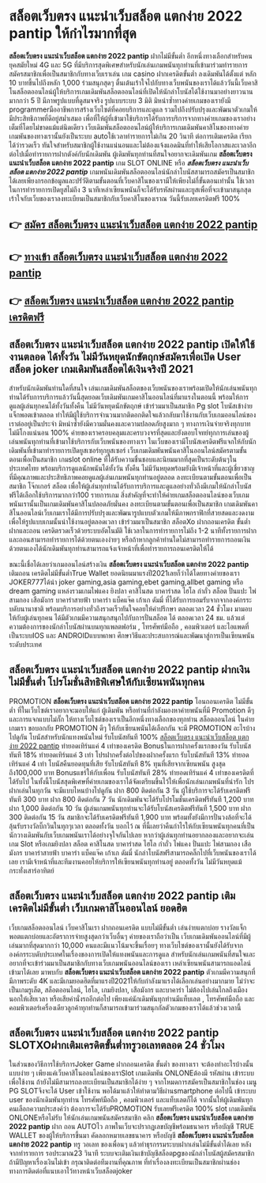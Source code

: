 # สล็อตเว็บตรง แนะนําเว็บสล็อต แตกง่าย 2022 pantip  ให้กำไรมากที่สุด

**สล็อตเว็บตรง แนะนําเว็บสล็อต แตกง่าย 2022 pantip** ฝากไม่มีขั้นต่ำ  อีกหนึ่งทางเลือกสำหรับคนยุคสมัยใหม่ 4G และ 5G ที่มีบริการสุดพิเศษสำหรับนักเล่นเกมพนันทุกท่านที่เข้ามาร่วมทำรายการสมัครสมาชิกเพื่อเป็นสมาชิกกับทางเว็บเราเล่น เกม casino  ฝากเครดิตขั้นต่ำ ลงเดิมพันได้ตั้งแต่ หลัก 10 บาทขึ้นไปถึงหลัก 1,000 ร่วมสนุกสุดๆ ตื่นเต้นเร้าใจไปกับทางเว็บพนันของเราได้แล้ววันนี้เว็บคาสิโนสล็อตออนไลน์ผู้ให้บริการเกมเดิมพันสล็อตออนไลน์ที่เปิดให้นักล่าโบนัสได้ใช้งานมาอย่างยาวนานมากกว่า 5 ปี มีภาพรูปแบบที่ดูสมจจริง รูปแบบระบบ 3 มิติ
มิหนำซ้ำทางค่ายเกมของเรายังมี programmerมืออาชีพการสร้างเว็บไซต์ที่คอยบริการและดูแล  รวมไปถึงปรับปรุงและพัฒนาตัวเกมให้มีประสิทธิภาพที่ดีอยู่สม่ำเสมอ เพื่อที่ให้ผู้ที่เข้ามาใช้บริการได้รับการบริการจากทางค่ายเกมของเราอย่างเต็มที่โดยไม่ขาดแม้แต่นิดเดียว เว็บเดิมพันสล็อตออนไลน์ผู้ให้บริการเกมเดิมพันคาสิโนของทางค่ายเกมพันของทางเรานั้นยังเป็นระบบ autoใช้เวลาทำรายการไม่เกิน 20 วินาที ต่อการเติมเครดิต เรียกได้ว่ารวดเร็ว ทันใจสำหรับสมาชิกผู้ใช้งานแน่นอนและไม่ต้องแจ้งแอดมินที่ทำให้เสียโอกาสและเวลาอีกต่อไปเมื่อทำรายการฝากตังค์กับนักเดิมพัน
ผู้เดิมพันทุกท่านที่สนใจอยากจะเดิมพันเกม **สล็อตเว็บตรง แนะนําเว็บสล็อต แตกง่าย 2022 pantip** เกม SLOT ONLINE หรือ ***สล็อตเว็บตรง แนะนําเว็บสล็อต แตกง่าย 2022 pantip*** เกมพนันเดิมพันสล็อตออนไลน์นักล่าโบนัสสามารถสมัครเป็นสมาชิกได้เลยเพียงกรอกข้อมูลและปรัวัติตามขั้นตอนที่เว็บคาสิโนของเรามีให้เพียงไม่กี่ขั้นตอนเท่านั้น ใช้เวลาในการทำรายการเปิดยูสไม่ถึง 3 นาทีเหล่าเซียนพนันก็จะได้รับรหัสผ่านและยูสเพื่อที่จะเข้ามาสนุกสุดเร้าใจกับเว็บของเราลงทะเบียนเป็นสมาชิกกับเว็บคาสิโนของเราณ วันนี้รับเลยเครดิตฟรี 100%

## 👉 [สมัคร สล็อตเว็บตรง แนะนําเว็บสล็อต แตกง่าย 2022 pantip](https://archa888.com/)
## 👉 [ทางเข้า สล็อตเว็บตรง แนะนําเว็บสล็อต แตกง่าย 2022 pantip](https://archa888.com/)
## 👉 [สล็อตเว็บตรง แนะนําเว็บสล็อต แตกง่าย 2022 pantip เครดิตฟรี](https://archa888.com/)

## สล็อตเว็บตรง แนะนําเว็บสล็อต แตกง่าย 2022 pantip เปิดให้ใช้งานตลอด ได้ทั้งวัน ไม่มีวันหยุดนักขัตฤกษ์สมัครเพื่อเปิด User สล็อต joker เกมเดิมพันสล็อตได้เงินจริงปี 2021

สำหรับนักเดิมพันท่านใดที่สนใจ เล่นเกมเดิมพันสล็อตของเว็บพนันของเราพร้อมเปิดให้นักเล่นพนันทุกท่านได้รับการบริการแล้ววันนี้สุดยอดเว็บเดิมพันเกมคาสิโนออนไลน์ที่มาแรงในตอนนี้ พร้อมให้การดูแลผู้เล่นทุกคนได้ทั้งวันทั้งคืน ไม่มีวันหยุดนักขัตฤกษ์ เข้าร่วมมาเป็นสมาชิก Pg slot โบนัสเข้าง่าย แจ็กพอตเข้าตลอด ทำให้มีผู้ใช้บริการจำนวนมากติดอกติดใจแล้วกลับมาใช้งานกับเว็บเกมออนไลน์ของเราต่ออยู่เป็นประจำ มิหนำซ้ำยังมีความมั่นคงและความปลอดภัยสูงมาก ๆ ทางการเงินจ่ายจริงทุกบาทไม่มีโกงแน่นอน 100% ค่ายของเราครอบคลุมและครบวงจรที่สุดและยังตอบโจทย์ทุกการเล่นของผู้เล่นพนันทุกท่านที่เข้ามาใช้บริการกับเว็บพนันของทางเรา
ในเว็บของเรามีโบนัสเครดิตฟรีแจกให้กับนักเดิมพันที่เข้ามาทำรายการเปิดยูสเซอร์ทุกยูสเซอร์ เว็บเกมเดิมพันพนันคาสิโนออนไลน์สมัครตามขั้นตอนเพื่อเป็นสมาชิก เกมslot online ที่ได้รับความชื่นชอบและนิยมมากที่สุดเป็นระดับต้นๆในประเทศไทย พร้อมบริการดูแลนักพนันได้ทั้งวัน ทั้งคืน ไม่มีวันหยุดพร้อมยังมีเจ้าหน้าที่และผู้เชี่ยวชาญที่มีคุณภาพและประสิทธิภาพคอยดูแลผู้เล่นเกมพนันทุกท่านอยู่ตลอด ลงทะเบียนตามขั้นตอนเพื่อเป็นสมาชิก โจ๊กเกอร์ สล็อต เพื่อให้ผู้เล่นทุกท่านได้รับการบริการและดูแลอย่างทั่วถึงมีเกมให้นักล่าโบนัสฟรีได้เลือกใช้บริการมากกว่า100 รายการเกม
สิ่งสำคัญที่จะทำให้ค่ายเกมสล็อตออนไลน์ของเว็บเกมพนันเรานั้นเป็นเกมเดิมพันคาสิโนปลอดภัยมั่นคง ลงทะเบียนตามขั้นตอนเพื่อเป็นสมาชิก  เกมเดิมพันคาสิโนออนไลน์เว็บเกมเราได้มีการปรับปรุงและพัฒนารูปแบบตัวเกมให้มีภาพกราฟิกที่สวยสดและงดงามเพื่อให้รูปแบบเกมนั้นน่าใช้งานอยู่ตลอดเวลา เข้าร่วมมาเป็นสมาชิก สล็อตXo ฝากถอนเครดิต ขั้นต่ำ ฝากและถอน เครดิตรวดเร็วด้วยระบบอัตโนมัติ ใช้เวลาในการทำรายการไม่ถึง 1-2 นาทีทั้งรายการฝากและถอนสามารถทำรายการได้ด้วยตนเองง่ายๆ หรือถ้าหากลูกค้าท่านใดไม่สามารถทำรายการถอนเงินด้วยตนเองได้นักเดิมพันทุกท่านสามารถแจ้งเจ้าหน้าที่เพื่อทำรายการถอนเครดิตให้ได้

ขณะนี้เชื่อได้เลยว่าเกมออนไลน์สร้างเงิน **สล็อตเว็บตรง แนะนําเว็บสล็อต แตกง่าย 2022 pantip** เติมถอน เครดิตไม่มีขั้นต่ำTrue Wallet ยอดนิยมมาแรงปี2021เลยก็ว่าได้โดยทางค่ายของเรา JOKER777ได้นำ  joker gaming,asia gaming,ebet gaming,allbet gaming หรือ dream gaming แหล่งรวมเกมไพ่แคง  ยิงปลา คาสิโนสด บาคาร่าสด ไฮโล กำถั่ว สล็อต ปั่นแปะ ไพ่สามกอง เสือมังกร บาคาร่าสายฟ้า บาคาร่า แบ็คแจ๊ค เก้าเก ดัมมี่ ที่ได้รับการยอมรับจากจากองค์กรระบดับนานาชาติ พร้อมบริการอย่างทั่วถึงรวดเร็วทันใจคอยให้คำปรึกษา ตลอดเวลา 24 ชั่วโมง มามอบให้กับผู้เล่นทุกคน ได้มีตัวเกมมีความสนุกสนุกไปกับการปั่นสล็อต ได้ ตลอดเวลา 24 ชม. แล้วแต่ความต้องการของนักล่าโบนัสผ่านบนทุกแพลตฟอร์ม , โทรศัพท์มือถือ , คอมพิวเตอร์ และไอแพดที่เป็นระบบIOS และ ANDROIDแบบพกพา ศึกษาวิธีและประสบการณ์และพัฒนาสู่การเป็นเซียนพนันระดับประเทศ

## สล็อตเว็บตรง แนะนําเว็บสล็อต แตกง่าย 2022 pantip ฝากเงินไม่มีขั้นต่ำ โปรโมชั่นสิทธิพิเศษให้กับเซียนพนันทุกคน

 PROMOTION  **สล็อตเว็บตรง แนะนําเว็บสล็อต แตกง่าย 2022 pantip** โอนถอนเครดิต ไม่มีขั้นต่ำ ที่ในเว็บไซต์เราอยากจะมอบให้แก่  ผู้เดิมพัน หรือท่านที่กำลังมองหาค่ายพนันที่มี  Promotion ดีๆ และการแจกแบบไม่กั๊ก ให้ทางเว็บไซต์ของเราเป็นอีกหนึ่งทางเลือกของทุกท่าน สล็อตออนไลน์ ในค่ายเกมเรา ขอบอกกับ PROMOTION ดีๆ ให้กับเซียนพนันได้เลือกกัน จะมี PROMOTION อะไรบ้างไปดูกัน
โบนัสสำหรับนักแทงพนันใหม่ รับโบนัสทันที 100% [สล็อตเว็บตรง แนะนําเว็บสล็อต แตกง่าย 2022 pantip](https://archa888.com/) ทำยอดเทิร์นแค่ 4 เท่าของเครดิต
Bonusในการฝากครั้งแรกของวัน รับโบนัสทันที 18% ทำยอดเทิร์นแค่ 3 เท่า
โปรฝากครั้งต่อไปของฝากครั้งแรก รับโบนัสทันที 13% ทำยอดเทิร์นแค่ 4 เท่า
โบนัสคืนยอดทุนที่เสีย รับโบนัสทันที 8% ทุนที่เสียจากเซียนพนัน สูงสุดถึง100,000 บาท
Bonusแชร์ให้กับเพื่อน รับโบนัสทันที 28% ทำยอดเทิร์นแค่ 4 เท่าของเครดิตที่ได้รับไป
ในทั้งนี้โบนัสสุดพิเศษที่ค่ายเกมของเราได้จัดเตรียมขึ้นไว้ให้เพื่อนักเล่นเกมพนันที่น่ารัก โปรฝากเล่นในทุกวัน จะมีแบบไหนบ้างไปดูกัน
ฝาก 800 ติดต่อกัน 3 วัน ผู้ใช้บริการจะได้รับเครดิตฟรีทันที 300 บาท
ฝาก 800 ติดต่อกัน 7 วัน นักเดิมพันจะได้รับโปรโมชั่นเครดิตฟรีทันที 1,200 บาท
ฝาก 1,000 ติดต่อกัน 10 วัน ผู้เล่นเกมพนันทุกท่านจะได้รับโบนัสเครดิตฟรีทันที 1,500 บาท
ฝาก 300 ติดต่อกัน 15 วัน สมาชิกจะได้รับเครดิตฟรีทันที 1,900 บาท
พร้อมทั้งยังมีการปั่นวงล้อที่จะได้ลุ้นรับรางวัลบิ๊กวินในทุกๆเวลา ตลอดทั้งวัน บอกไว้ ณ ที่นี้เลยว่าคืนกำไรให้กับเซียนพนันทุกคนที่เป็นนักวางเดิมพันกับเว็บเกมพนันเราได้อย่างจุใจกันไปเลย หากว่าผู้เล่นทุกท่านอยากลองและอยากจะเล่น เกม Slot หรือเกมยิงปลา สล็อต คาสิโนสด บาคาร่าสด ไฮโล กำถั่ว ไพ่แคง ปั่นแปะ ไพ่สามกอง เสือมังกร บาคาร่าสายฟ้า บาคาร่า แบ็คแจ๊ค เก้าเก ดัมมี่ นักล่าโบนัสฟรีสามารถคลิ๊กไปที่เว็บพนันของเราได้เลย เรามีเจ้าหน้าที่และทีมงานคอยให้บริการให้เซียนพนันทุกท่านอยู่ ตลอดทั้งวัน ไม่มีวันหยุดแม้กระทั่งเสาร์อาทิตย์

## สล็อตเว็บตรง แนะนําเว็บสล็อต แตกง่าย 2022 pantip เติมเครดิตไม่มีขั้นต่ำ  เว็บเกมคาสิโนออนไลน์ ยอดฮิต

เว็บเกมสล็อตออนไลน์ เว็บคาสิโนเรา ฝากถอนเครดิต แบบไม่มีขั้นต่ำ เล่นง่ายแตกบ่อย รางวัลแจ็กพอตแตกบ่อยและอัตราการจ่ายสูงสุดกว่าเว็บอื่นๆ ค่ายของเราถือว่าเป็น เว็บเกมเดิมพันออนไลน์ที่มีผู้เล่นมากที่สุดมากกว่า 10,000 คนและมีแนวโน้มจะขึ้นเรื่อยๆ ทางเว็บไซต์ของเรานั้นยังได้รับจากองค์กรระบดับประเทศในเรื่องของการเปิดให้แทงพนันและการดูแล สำหรับนักเล่นเกมพนันที่สนใจและอยากที่จะเข้าร่วมมาเป็นสมาชิกกับทางเว็บเกมพนันออนไลน์ของเรา เหล่าเซียนพนันสามารถแอดไลน์เข้ามาได้เลย
	มาพบกับ **สล็อตเว็บตรง แนะนําเว็บสล็อต แตกง่าย 2022 pantip** ตัวเกมมีความสนุกที่มีภาพระดับ 4K และมีเกมยอดฮิตที่มาแรงปี2021ให้กับกำลังมาแรงได้เลือกเล่นอย่างมากมาย  ไม่ว่าจะเป็นเกมรูเล็ต, สล็อตออนไลน์, ไฮโล, เกมยิงปลา, เสือมังกร และบาคาร่า ไม่ต้องไปเล่นไกลถึงเมืองนอกให้เสียเวลา หรือเสียค่านั่งรถอีกต่อไป เพียงแค่นักเดิมพันทุกท่านมีแท็บเลต , โทรศัพท์มือถือ และคอมพิวเตอร์เครื่องเดียวลูกค้าทุกท่านก็สามารถเข้ามาร่วมสนุกกัลตัวเกมของเราได้แล้วช่วงเวลานี้

## สล็อตเว็บตรง แนะนําเว็บสล็อต แตกง่าย 2022 pantip SLOTXOฝากเติมเครดิตขั้นต่ำทรูวอเลทตลอด 24 ชั่วโมง

ในส่วนของวิธีการใช้บริการJoker Game ฝากถอนเครดิต ขั้นต่ำ ของทางเรา จะต้องทำอะไรบ้างนั้น แบบง่าย ๆ เพียงแค่เว็บคาสิโนออนไลน์ของเราSlot เกมเดิมพัน ONLONEต้องมี รหัสผ่าน เข้าระบบเพื่อใช้งาน ถ้ายังไม่มีสามารถลงทะเบียนเป็นสมาชิกได้ง่าย ๆ จากโหมดการสมัครเป็นสมาชิกในช่อง เมนู  PG SLOTจึงจะได้ User เข้าใช้งาน พอได้มาแล้วให้ทำตามวิธีผ่านsmartphone ต่อไปนี้
เข้าระบบ user  ของนักเดิมพันทุกท่าน โทรศัพท์มือถือ , คอมพิวเตอร์ และแท็บเลตก็ได้
จากนั้นให้ผู้เดิมพันทุกคนเลือกความประสงค์ว่า ต้องการจะได้รับPROMOTION รับเลยฟรีเครดิต 100% slot เกมเดิมพัน ONLONEหรือไม่รับ
ให้นักเล่นเกมพนันสมัครสมาชิก คลิก **สล็อตเว็บตรง แนะนําเว็บสล็อต แตกง่าย 2022 pantip** ฝาก ถอน AUTOไว ภาพในเว็บจะปรากฏเลขบัญชีพร้อมธนาคาร หรือบัญชี TRUE WALLET ของผู้ให้บริการขึ้นมา
คัดลอกหมายเลขธนาคาร หรือบัญชี **สล็อตเว็บตรง แนะนําเว็บสล็อต แตกง่าย 2022 pantip** ทรู วอเลท ของเพื่อนๆ แล้วทำธุรกรรมระบบฝากเล่นไม่มีขั้นต่ำได้เลย
หลังจากทำรายการ รอประมาณ23 วินาที ระบบจะเติมเงินเข้าบัญชีสล็อตpgของนักล่าโบนัสผู้สมัครสมาชิก
ถ้ามีปัญหาเรื่องเงินไม่เข้า กรุณาติดต่อทีมงานที่คุณภาพ ที่ทำเรื่องลงทะเบียนเป็นสมาชิกผ่านช่องทางการติดต่อที่แนบเอาไว้ทางหน้าเว็บสล็อตjoker


